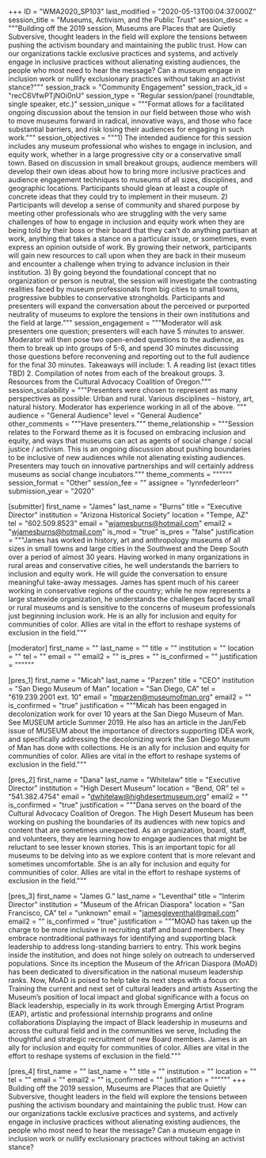 +++
ID = "WMA2020_SP103"
last_modified = "2020-05-13T00:04:37.000Z"
session_title = "Museums, Activism, and the Public Trust"
session_desc = """Building off the 2019 session, Museums are Places that are Quietly Subversive, thought leaders in the field will explore the tensions between pushing the activism boundary and maintaining the public trust. How can our organizations tackle exclusive practices and systems, and actively engage in inclusive practices without alienating existing audiences, the people who most need to hear the message? Can a museum engage in inclusion work or nullify exclusionary practices without taking an activist stance?"""
session_track = "Community Engagement"
session_track_id = "recC6VfwPTjNOi0nU"
session_type = "Regular session/panel (roundtable, single speaker, etc.)"
session_unique = """Format allows for a facilitated ongoing discussion about the tension in our field between those who wish to move museums forward in radical, innovative ways, and those who face substantial barriers, and risk losing their audiences for engaging in such work."""
session_objectives = """1) The intended audience for this session includes any museum professional who wishes to engage in inclusion, and equity work, whether in a large progressive city or a conservative small town. Based on discussion in small breakout groups, audience members will develop their own ideas about how to bring more inclusive practices and audience engagement techniques to museums of all sizes, disciplines, and geographic locations. Participants should glean at least a couple of concrete ideas that they could try to implement in their museum. 2) Participants will develop a sense of community and shared purpose by meeting other professionals who are struggling with the very same challenges of how to engage in inclusion and equity work when they are being told by their boss or their board that they can’t do anything partisan at work, anything that takes a stance on a particular issue, or sometimes, even express an opinion outside of work. By growing their network, participants will gain new resources to call upon when they are back in their museum and encounter a challenge when trying to advance inclusion in their institution. 3) By going beyond the foundational concept that no organization or person is neutral, the session will investigate the contrasting realities faced by museum professionals from big cities to small towns, progressive bubbles to conservative strongholds. Participants and presenters will expand the conversation about the perceived or purported neutrality of museums to explore the tensions in their own institutions and the field at large."""
session_engagement = """Moderator will ask presenters one question; presenters will each have 5 minutes to answer. Moderator will then pose two open-ended questions to the audience, as them to break up into groups of 5-6, and spend 30 minutes discussing those questions before reconvening and reporting out to the full audience for the final 30 minutes.  Takeaways will include: 1. A reading list (exact titles TBD) 2. Compilation of notes from each of the breakout groups. 3.  Resources from the Cultural Advocacy Coalition of Oregon."""
session_scalability = """Presenters were chosen to represent as many perspectives as possible: Urban and rural. Various disciplines – history, art, natural history. Moderator has experience working in all of the above. """
audience = "General Audience"
level = "General Audience"
other_comments = """Have presenters."""
theme_relationship = """Session relates to the Forward theme as it is focused on embracing inclusion and equity, and ways that museums can act as agents of social change / social justice / activism. This is an ongoing discussion about pushing boundaries to be inclusive of new audiences while not alienating existing audiences. Presenters may touch on innovative partnerships and will certainly address museums as social change incubators."""
theme_comments = """"""
session_format = "Other"
session_fee = ""
assignee = "lynnfederleorr"
submission_year = "2020"

[submitter]
first_name = "James"
last_name = "Burns"
title = "Executive Director"
institution = "Arizona Historical Society"
location = "Tempe, AZ"
tel = "602.509.8523"
email = "wjamesburns@hotmail.com"
email2 = "wjamesburns@hotmail.com"
is_mod = "true"
is_pres = "false"
justification = """James has worked in history, art and anthropology museums of all sizes in small towns and large cities in the Southwest and the Deep South over a period of almost 30 years. Having worked in many organizations in rural areas and conservative cities, he well understands the barriers to inclusion and equity work. He will guide the conversation to ensure meaningful take-away messages. James has spent much of his career working in conservative regions of the country; while he now represents a large statewide organization, he understands the challenges faced by small or rural museums and is sensitive to the concerns of museum professionals just beginning inclusion work. He is an ally for inclusion and equity for communities of color. Allies are vital in the effort to reshape systems of exclusion in the field."""

[moderator]
first_name = ""
last_name = ""
title = ""
institution = ""
location = ""
tel = ""
email = ""
email2 = ""
is_pres = ""
is_confirmed = ""
justification = """"""

[pres_1]
first_name = "Micah"
last_name = "Parzen"
title = "CEO"
institution = "San Diego Museum of Man"
location = "San Diego, CA"
tel = "619.239.2001 ext. 10"
email = "mparzen@museumofman.org"
email2 = ""
is_confirmed = "true"
justification = """Micah has been engaged in decolonization work for over 10 years at the San Diego Museum of Man. See MUSEUM article Summer 2019. He also has an article in the Jan/Feb issue of MUSEUM about the importance of directors supporting IDEA work, and specifically addressing the decolonizing work the San Diego Museum of Man has done with collections. He is an ally for inclusion and equity for communities of color. Allies are vital in the effort to reshape systems of exclusion in the field."""

[pres_2]
first_name = "Dana"
last_name = "Whitelaw"
title = "Executive Director"
institution = "High Desert Museum"
location = "Bend, OR"
tel = "541.382.4754"
email = "dwhitelaw@highdesertmuseum.org"
email2 = ""
is_confirmed = "true"
justification = """Dana serves on the board of the Cultural Advocacy Coalition of Oregon. The High Desert Museum has been working on pushing the boundaries of its audiences with new topics and content that are sometimes unexpected. As an organization, board, staff, and volunteers, they are learning how to engage audiences that might be reluctant to see lesser known stories. This is an important topic for all museums to be delving into as we explore content that is more relevant and sometimes uncomfortable. She is an ally for inclusion and equity for communities of color. Allies are vital in the effort to reshape systems of exclusion in the field."""

[pres_3]
first_name = "James G."
last_name = "Leventhal"
title = "Interim Director"
institution = "Museum of the African Diaspora"
location = "San Francisco, CA"
tel = "unknown"
email = "jamesgleventhal@gmail.com"
email2 = ""
is_confirmed = "true"
justification = """MOAD has taken up the charge to be more inclusive in recruiting staff and board members. They embrace nontraditional pathways for identifying and supporting black leadership to address long-standing barriers to entry. This work begins inside the institution, and does not hinge solely on outreach to underserved populations.  Since its inception the Museum of the African Diaspora (MoAD) has been dedicated to diversification in the national museum leadership ranks. Now, MoAD is poised to help take its next steps with a focus on: Training the current and next set of cultural leaders and artists Asserting the Museum’s position of local impact and global significance with a focus on Black leadership, especially in its work through Emerging Artist Program (EAP), artistic and professional internship programs and online collaborations Displaying the impact of Black leadership in museums and across the cultural field and in the communities we serve, Including the thoughtful and strategic recruitment of new Board members.   James is an ally for inclusion and equity for communities of color. Allies are vital in the effort to reshape systems of exclusion in the field."""

[pres_4]
first_name = ""
last_name = ""
title = ""
institution = ""
location = ""
tel = ""
email = ""
email2 = ""
is_confirmed = ""
justification = """"""
+++
Building off the 2019 session, Museums are Places that are Quietly Subversive, thought leaders in the field will explore the tensions between pushing the activism boundary and maintaining the public trust. How can our organizations tackle exclusive practices and systems, and actively engage in inclusive practices without alienating existing audiences, the people who most need to hear the message? Can a museum engage in inclusion work or nullify exclusionary practices without taking an activist stance?